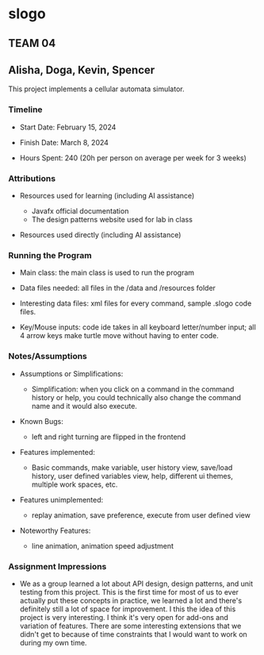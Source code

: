 # slogo
## TEAM 04
## Alisha, Doga, Kevin, Spencer


This project implements a cellular automata simulator.

### Timeline

 * Start Date: February 15, 2024

 * Finish Date: March 8, 2024

 * Hours Spent: 240 (20h per person on average per week for 3 weeks)



### Attributions

 * Resources used for learning (including AI assistance)
   * Javafx official documentation
   * The design patterns website used for lab in class
 
 * Resources used directly (including AI assistance)


### Running the Program

 * Main class: the main class is used to run the program

 * Data files needed: all files in the /data and /resources folder

 * Interesting data files: xml files for every command, sample .slogo code files.

 * Key/Mouse inputs: code ide takes in all keyboard letter/number input; all 4 arrow keys make turtle move without having to enter code.



### Notes/Assumptions

 * Assumptions or Simplifications:
   * Simplification: when you click on a command in the command history or help, you could technically also change the command name and it would also execute.

 * Known Bugs:
   * left and right turning are flipped in the frontend

 * Features implemented:
   * Basic commands, make variable, user history view, save/load history, user defined variables view, help, different ui themes, multiple work spaces, etc.

 * Features unimplemented:
   * replay animation, save preference, execute from user defined view

 * Noteworthy Features:
   * line animation, animation speed adjustment


### Assignment Impressions
* We as a group learned a lot about API design, design patterns, and unit testing from this project. This is the first time for most of us to ever actually put these concepts in practice, we learned a lot and there's definitely still a lot of space for improvement. I this the idea of this project is very interesting. I think it's very open for add-ons and variation of features. There are some interesting extensions that we didn't get to because of time constraints that I would want to work on during my own time. 

